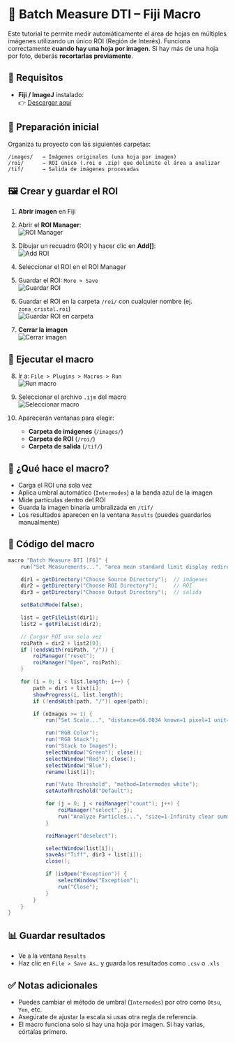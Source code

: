 # 📐 Batch Measure DTI – Fiji Macro

Este tutorial te permite medir automáticamente el área de hojas en múltiples imágenes utilizando un único ROI (Región de Interés). Funciona correctamente **cuando hay una hoja por imagen**. Si hay más de una hoja por foto, deberás **recortarlas previamente**.

## 🧩 Requisitos

- **Fiji / ImageJ** instalado:  
  👉 [Descargar aquí](https://imagej.net/software/fiji/downloads)

## 🧰 Preparación inicial

Organiza tu proyecto con las siguientes carpetas:

```
/images/   → Imágenes originales (una hoja por imagen)
/roi/      → ROI único (.roi o .zip) que delimite el área a analizar
/tif/      → Salida de imágenes procesadas
```

## 🖼️ Crear y guardar el ROI

1. **Abrir imagen** en Fiji  
2. Abrir el **ROI Manager**:  
   ![ROI Manager](img/Imagen1.png?raw=true "Abrir ROI Manager")

3. Dibujar un recuadro (ROI) y hacer clic en **Add[]**:  
   ![Add ROI](img/Imagen2.png?raw=true "Añadir ROI")

4. Seleccionar el ROI en el ROI Manager  
5. Guardar el ROI: `More > Save`  
   ![Guardar ROI](img/Imagen3.png?raw=true "Guardar ROI")

6. Guardar el ROI en la carpeta `/roi/` con cualquier nombre (ej. `zona_cristal.roi`)  
   ![Guardar ROI en carpeta](img/Imagen4.png?raw=true "Guardar en carpeta")

7. **Cerrar la imagen**  
   ![Cerrar imagen](img/Imagen5.png?raw=true "Cerrar imagen")

## 🧪 Ejecutar el macro

8. Ir a: `File > Plugins > Macros > Run`  
   ![Run macro](img/Imagen8.png?raw=true "Ejecutar macro")

9. Seleccionar el archivo `.ijm` del macro  
   ![Seleccionar macro](img/Imagen9.png?raw=true "Seleccionar macro")

10. Aparecerán ventanas para elegir:
    - **Carpeta de imágenes** (`/images/`)
    - **Carpeta de ROI** (`/roi/`)
    - **Carpeta de salida** (`/tif/`)

## 🧠 ¿Qué hace el macro?

- Carga el ROI una sola vez
- Aplica umbral automático (`Intermodes`) a la banda azul de la imagen
- Mide partículas dentro del ROI
- Guarda la imagen binaria umbralizada en `/tif/`
- Los resultados aparecen en la ventana `Results` (puedes guardarlos manualmente)

## 🧬 Código del macro

```java
macro "Batch Measure DTI [F6]" {
    run("Set Measurements...", "area mean standard limit display redirect=None decimal=3");

    dir1 = getDirectory("Choose Source Directory");  // imágenes
    dir2 = getDirectory("Choose ROI Directory");     // ROI
    dir3 = getDirectory("Choose Output Directory");  // salida

    setBatchMode(false);

    list = getFileList(dir1);
    list2 = getFileList(dir2);

    // Cargar ROI una sola vez
    roiPath = dir2 + list2[0];
    if (!endsWith(roiPath, "/")) {
        roiManager("reset");
        roiManager("Open", roiPath);
    }

    for (i = 0; i < list.length; i++) {
        path = dir1 + list[i];
        showProgress(i, list.length);
        if (!endsWith(path, "/")) open(path);

        if (nImages >= 1) {
            run("Set Scale...", "distance=66.0034 known=1 pixel=1 unit=cm");

            run("RGB Color");
            run("RGB Stack");
            run("Stack to Images");
            selectWindow("Green"); close();
            selectWindow("Red"); close();
            selectWindow("Blue");
            rename(list[i]);

            run("Auto Threshold", "method=Intermodes white");
            setAutoThreshold("Default");

            for (j = 0; j < roiManager("count"); j++) {
                roiManager("select", j);
                run("Analyze Particles...", "size=1-Infinity clear summarize");
            }

            roiManager("deselect");

            selectWindow(list[i]);
            saveAs("Tiff", dir3 + list[i]);
            close();

            if (isOpen("Exception")) {
                selectWindow("Exception");
                run("Close");
            }
        }
    }
}
```

## 📊 Guardar resultados

- Ve a la ventana `Results`
- Haz clic en `File > Save As…` y guarda los resultados como `.csv` o `.xls`

## ✅ Notas adicionales

- Puedes cambiar el método de umbral (`Intermodes`) por otro como `Otsu`, `Yen`, etc.
- Asegúrate de ajustar la escala si usas otra regla de referencia.
- El macro funciona solo si hay una hoja por imagen. Si hay varias, córtalas primero.

